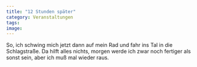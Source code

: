 ```yaml
---
title: "12 Stunden später"
category: Veranstaltungen
tags: 
image: 
---
```


So, ich schwing mich jetzt dann auf mein Rad und fahr ins Tal in die Schlagstraße. Da hilft alles nichts, morgen werde ich zwar noch fertiger als sonst sein, aber ich muß mal wieder raus.